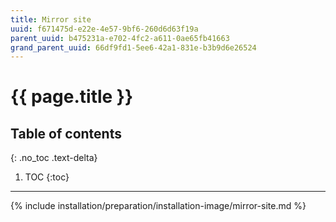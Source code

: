 ```yaml
---
title: Mirror site
uuid: f671475d-e22e-4e57-9bf6-260d6d63f19a
parent_uuid: b475231a-e702-4fc2-a611-0ae65fb41663
grand_parent_uuid: 66df9fd1-5ee6-42a1-831e-b3b9d6e26524
---
```


# {{ page.title }}

## Table of contents
{: .no_toc .text-delta}

1. TOC
{:toc}

---

{% include installation/preparation/installation-image/mirror-site.md %}
